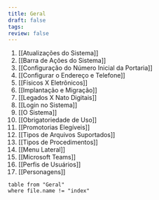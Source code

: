 ```yaml
---
title: Geral
draft: false
tags: 
review: false
---
```

1. [[Atualizações do Sistema]]
2. [[Barra de Ações do Sistema]]
3. [[Configuração do Número Inicial da Portaria]]
4. [[Configurar o Endereço e Telefone]]
5. [[Físicos X Eletrônicos]]
6. [[Implantação e Migração]]
7. [[Legados X Nato Digitais]]
8. [[Login no Sistema]]
9. [[O Sistema]]
10. [[Obrigatoriedade de Uso]]
11. [[Promotorias Elegíveis]]
12. [[Tipos de Arquivos Suportados]]
13. [[Tipos de Procedimentos]]
14. [[Menu Lateral]]
15. [[Microsoft Teams]]
16. [[Perfis de Usuários]]
17. [[Personagens]]

```dataview
table from "Geral"
where file.name != "index"
```

